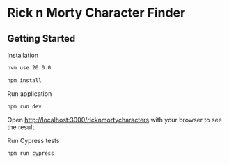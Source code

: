 # Rick n Morty Character Finder

## Getting Started

Installation

```bash
nvm use 20.0.0
```

```bash
npm install
```

Run application

```bash
npm run dev

```

Open [http://localhost:3000/ricknmortycharacters](http://localhost:3000/ricknmortycharacters) with your browser to see the result.

Run Cypress tests

```bash
npm run cypress

```
